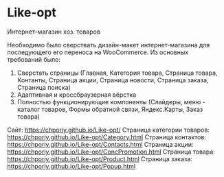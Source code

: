 # Like-opt
Интернет-магазин хоз. товаров

Необходимо было сверствать дизайн-макет интернет-магазина для последующего его переноса на WooCommerce.
Из основных требований было:
1) Сверстать страницы (Главная, Категория товара, Страница товара, Контанты, Страница акции, Страница новости, Страница заказа, Страница поиска)
2) Адаптивная и кроссбраузерная вёрстка
3) Полностью функционирующие компоненты (Слайдеры, меню - каталог товаров, Формы обратной связи, Яндекс.Карты, Заказ товара)

Сайт: https://chporiy.github.io/Like-opt/
Страница категории товаров: https://chporiy.github.io/Like-opt/Category.html
Страница контактов: https://chporiy.github.io/Like-opt/Contacts.html
Страница акции: https://chporiy.github.io/Like-opt/ConcPromotion.html
Страница товара: https://chporiy.github.io/Like-opt/Product.html
Страница заказа: https://chporiy.github.io/Like-opt/Popup.html
